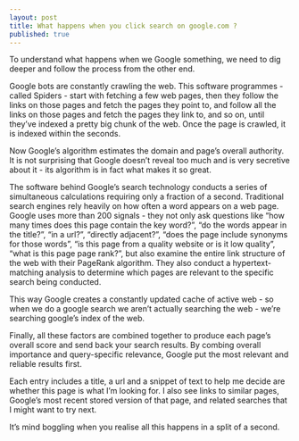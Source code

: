 ```yaml
---
layout: post
title: What happens when you click search on google.com ?
published: true
---
```


To understand what happens when we Google something, we need to dig deeper and follow the process from the other end.

Google bots are constantly crawling the web. This software programmes - called Spiders - start with fetching a few web pages, then they follow the links on those pages and fetch the pages they point to, and follow all the links on those pages and fetch the pages they link to, and so on, until they’ve indexed a pretty big chunk of the web. Once the page is crawled, it is indexed within the seconds.

Now Google’s algorithm estimates the domain and page’s overall authority. It is not surprising that Google doesn’t reveal too much and is very secretive about it - its algorithm is in fact what makes it so great.

The software behind Google’s search technology conducts a series of simultaneous calculations requiring only a fraction of a second. Traditional search engines rely heavily on how often a word appears on a web page. Google uses more than 200 signals - they not only ask questions like “how many times does this page contain the key word?”, “do the words appear in the title?”, “in a url?”, “directly adjacent?”, “does the page include synonyms for those words”, “is this page from a quality website or is it low quality”, “what is this page page rank?”, but also examine the entire link structure of the web with their PageRank algorithm. They also conduct a hypertext-matching analysis to determine which pages are relevant to the specific search being conducted.

This way Google creates a constantly updated cache of active web - so when we do a google search we aren’t actually searching the web - we’re searching google’s index of the web.

Finally, all these factors are combined together to produce each page’s overall score and send back your search results. By combing overall importance and query-specific relevance, Google put the most relevant and reliable results first.

Each entry includes a title, a url and a snippet of text to help me decide are whether this page is what I’m looking for. I also see links to similar pages, Google’s most recent stored version of that page, and related searches that I might want to try next.

It’s mind boggling when you realise all this happens in a split of a second.
